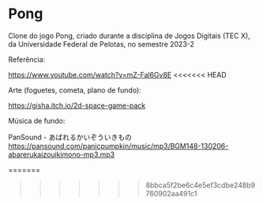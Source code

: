 # Pong

Clone do jogo Pong, criado durante a disciplina de Jogos Digitais (TEC X), da Universidade Federal de Pelotas, no semestre 2023-2

Referência:

https://www.youtube.com/watch?v=mZ-Fal6Gv8E
<<<<<<< HEAD

Arte (foguetes, cometa, plano de fundo):

https://gisha.itch.io/2d-space-game-pack

Música de fundo:

PanSound - あばれるかいぞういきもの    
https://pansound.com/panicpumpkin/music/mp3/BGM148-130206-abarerukaizouikimono-mp3.mp3 


=======
>>>>>>> 8bbca5f2be6c4e5ef3cdbe248b9760902aa491c1
